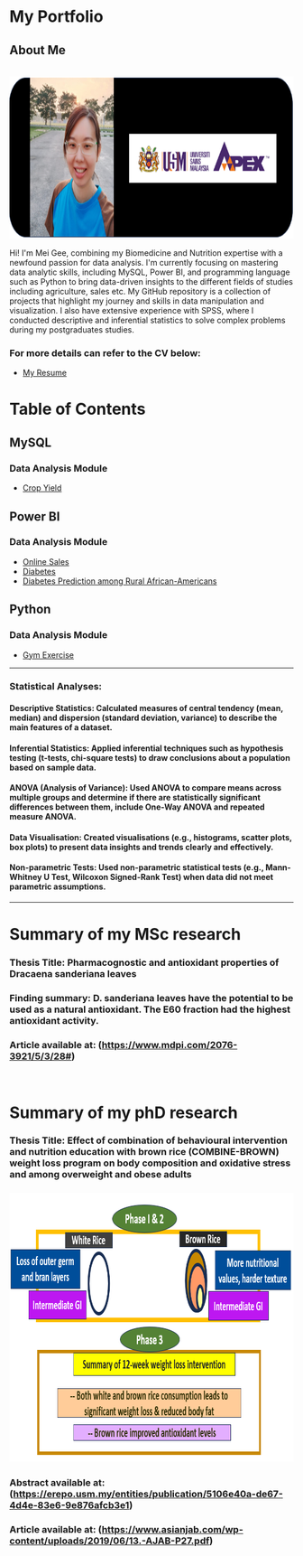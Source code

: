# My Portfolio
## About Me

&nbsp;&nbsp;&nbsp;&nbsp;&nbsp;&nbsp;&nbsp;&nbsp;&nbsp;&nbsp;&nbsp;&nbsp;&nbsp;&nbsp;&nbsp;&nbsp;&nbsp;&nbsp;&nbsp;&nbsp;&nbsp;&nbsp;&nbsp;&nbsp;&nbsp;&nbsp;&nbsp;&nbsp;&nbsp;&nbsp;&nbsp;
<img src="https://github.com/meigeeong/My-Portfolio/blob/main/img/MeiGeeimg.PNG" width="705" height="287">

Hi! I'm Mei Gee, combining my Biomedicine and Nutrition expertise with a newfound passion for data analysis. I'm currently focusing on mastering data analytic skills, including MySQL, Power BI, and programming language such as Python to bring data-driven insights to the different fields of studies including agriculture, sales etc. My GitHub repository is a collection of projects that highlight my journey and skills in data manipulation and visualization. I also have extensive experience with SPSS, where I conducted descriptive and inferential statistics to solve complex problems during my postgraduates studies.

### For more details can refer to the CV below:<br>
- [My Resume](https://github.com/meigeeong/My-Portfolio/blob/main/ONG%20MEI%20GEE%20RESUME2.pdf)

# Table of Contents

## MySQL
### Data Analysis Module
- [Crop Yield](https://github.com/meigeeong/Crop-Yield-mysql)

## Power BI
### Data Analysis Module
- [Online Sales](https://github.com/meigeeong/OnlineSales_Dashboard/blob/main/README.md)
- [Diabetes](https://github.com/meigeeong/diabetesfile1)
- [Diabetes Prediction among Rural African-Americans](https://github.com/meigeeong/Diabetes-Rural_AfricanAmerican)

## Python
### Data Analysis Module
- [Gym Exercise](https://github.com/meigeeong/Gym_Exercise_Analysis/blob/main/README.md)

---
### Statistical Analyses: 
#### Descriptive Statistics: Calculated measures of central tendency (mean, median) and dispersion (standard deviation, variance) to describe the main features of a dataset.
#### Inferential Statistics: Applied inferential techniques such as hypothesis testing (t-tests, chi-square tests) to draw conclusions about a population based on sample data.
#### ANOVA (Analysis of Variance): Used ANOVA to compare means across multiple groups and determine if there are statistically significant differences between them, include One-Way ANOVA and repeated measure ANOVA.
#### Data Visualisation: Created visualisations (e.g., histograms, scatter plots, box plots) to present data insights and trends clearly and effectively.
#### Non-parametric Tests: Used non-parametric statistical tests (e.g., Mann-Whitney U Test, Wilcoxon Signed-Rank Test) when data did not meet parametric assumptions.
---
# Summary of my MSc research
### Thesis Title: Pharmacognostic and antioxidant properties of Dracaena sanderiana leaves
### Finding summary: D. sanderiana leaves have the potential to be used as a natural antioxidant. The E60 fraction had the highest antioxidant activity.
### Article available at: (https://www.mdpi.com/2076-3921/5/3/28#)
&nbsp;&nbsp;&nbsp;&nbsp;&nbsp;&nbsp;&nbsp;&nbsp;&nbsp;&nbsp;&nbsp;&nbsp;&nbsp;&nbsp;&nbsp;&nbsp;&nbsp;&nbsp;&nbsp;&nbsp;&nbsp;&nbsp;&nbsp;&nbsp;&nbsp;&nbsp;&nbsp;&nbsp;&nbsp;&nbsp;&nbsp;

# Summary of my phD research
### Thesis Title: Effect of combination of behavioural intervention and nutrition education with brown rice (COMBINE-BROWN) weight loss program on body composition and oxidative stress and among overweight and obese adults
### <img src="https://github.com/meigeeong/My-Portfolio/blob/main/img/Summary%20phases.PNG" width="879" height="476">
 


### Abstract available at:(https://erepo.usm.my/entities/publication/5106e40a-de67-4d4e-83e6-9e876afcb3e1)
### Article available at: (https://www.asianjab.com/wp-content/uploads/2019/06/13.-AJAB-P27.pdf)
&nbsp;&nbsp;&nbsp;&nbsp;&nbsp;&nbsp;&nbsp;&nbsp;&nbsp;&nbsp;&nbsp;&nbsp;&nbsp;&nbsp;&nbsp;&nbsp;&nbsp;&nbsp;&nbsp;&nbsp;&nbsp;&nbsp;&nbsp;&nbsp;&nbsp;&nbsp;&nbsp;&nbsp;&nbsp;&nbsp;&nbsp;

